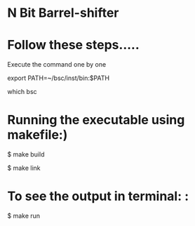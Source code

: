 # N Bit Barrel-shifter

# Follow these steps.....
Execute the command one by one

export PATH=~/bsc/inst/bin:$PATH

which bsc
# Running the executable using makefile:)
$ make build

$ make link
# To see the output in terminal: :
$ make run
